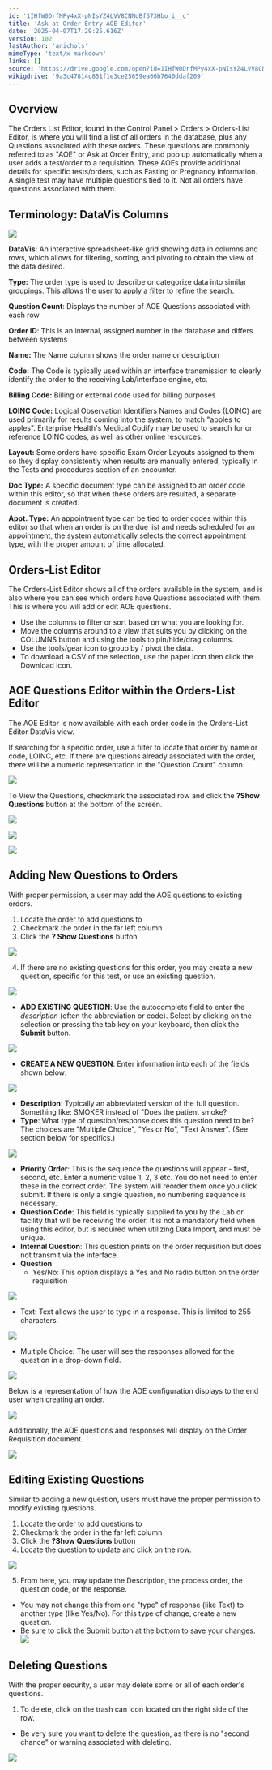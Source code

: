 ```yaml
---
id: '1IHfW0DrfMPy4xX-pNIsYZ4LVV8CNNoBf373Hbo_i__c'
title: 'Ask at Order Entry AOE Editor'
date: '2025-04-07T17:29:25.616Z'
version: 102
lastAuthor: 'anichols'
mimeType: 'text/x-markdown'
links: []
source: 'https://drive.google.com/open?id=1IHfW0DrfMPy4xX-pNIsYZ4LVV8CNNoBf373Hbo_i__c'
wikigdrive: '9a3c47814c851f1e3ce25659ea66b7640ddaf209'
---
```

## Overview

The Orders List Editor, found in the Control Panel > Orders > Orders-List Editor, is where you will find a list of all orders in the database, plus any Questions associated with these orders. These questions are commonly referred to as "AOE" or Ask at Order Entry, and pop up automatically when a user adds a test/order to a requisition. These AOEs provide additional details for specific tests/orders, such as Fasting or Pregnancy information. A single test may have multiple questions tied to it. Not all orders have questions associated with them.

## Terminology: DataVis Columns

![](../ask-at-order-entry-aoe-editor.assets/dad08343e74b63bbeca288226b0a46af.png)

**DataVis**: An interactive spreadsheet-like grid showing data in columns and rows, which allows for filtering, sorting, and pivoting to obtain the view of the data desired.

**Type:** The order type is used to describe or categorize data into similar groupings. This allows the user to apply a filter to refine the search.

**Question Count**: Displays the number of AOE Questions associated with each row

**Order ID**: This is an internal, assigned number in the database and differs between systems

**Name:** The Name column shows the order name or description

**Code:** The Code is typically used within an interface transmission to clearly identify the order to the receiving Lab/interface engine, etc.

**Billing Code:** Billing or external code used for billing purposes

**LOINC Code:**  Logical Observation Identifiers Names and Codes (LOINC) are used primarily for results coming into the system, to match "apples to apples". Enterprise Health's Medical Codify may be used to search for or reference LOINC codes, as well as other online resources.

**Layout:** Some orders have specific Exam Order Layouts assigned to them so they display consistently when results are manually entered, typically in the Tests and procedures section of an encounter.

**Doc Type:** A specific document type can be assigned to an order code within this editor, so that when these orders are resulted, a separate document is created.

**Appt. Type:** An appointment type can be tied to order codes within this editor so that when an order is on the due list and needs scheduled for an appointment, the system automatically selects the correct appointment type, with the proper amount of time allocated.

## Orders-List Editor

The Orders-List Editor shows all of the orders available in the system, and is also where you can see which orders have Questions associated with them. This is where you will add or edit AOE questions.

* Use the columns to filter or sort based on what you are looking for.
* Move the columns around to a view that suits you by clicking on the COLUMNS button and using the tools to pin/hide/drag columns.
* Use the tools/gear icon to group by / pivot the data.
* To download a CSV of the selection, use the paper icon then click the Download icon.

## AOE Questions Editor within the Orders-List Editor

The AOE Editor is now available with each order code in the Orders-List Editor DataVis view.

If searching for a specific order, use a filter to locate that order by name or code, LOINC, etc. If there are questions already associated with the order, there will be a numeric representation in the "Question Count" column.

![](../ask-at-order-entry-aoe-editor.assets/980d6b1d79fa863710d4a07cdfd1c101.png)

To View the Questions, checkmark the associated row and click the **?Show Questions** button at the bottom of the screen.

![](../ask-at-order-entry-aoe-editor.assets/f0ecd8aadd108df98cf2a7198e825385.png)

![](../ask-at-order-entry-aoe-editor.assets/ee3deef278150024c1704a88348b441c.png)

![](../ask-at-order-entry-aoe-editor.assets/62919b9d99d21d06cdfbd35e6a5f4643.png)

## Adding New Questions to Orders

With proper permission, a user may add the AOE questions to existing orders.

1. Locate the order to add questions to
2. Checkmark the order in the far left column
3. Click the <strong>? Show Questions</strong> button

![](../ask-at-order-entry-aoe-editor.assets/0f4303106e5e935e7897e8c613937821.png)

4. If there are no existing questions for this order, you may create a new question, specific for this test, or use an existing question.

![](../ask-at-order-entry-aoe-editor.assets/8d83a7d5297ca5a60a6416024b0d1820.png)

* <strong>ADD EXISTING QUESTION</strong>: Use the autocomplete field to enter the <em>description</em> (often the abbreviation or code). Select by clicking on the selection or pressing the tab key on your keyboard, then click the <strong>Submit</strong> button.

![](../ask-at-order-entry-aoe-editor.assets/faa3694e34c716b9eeed62dfcd60f01b.png)

* <strong>CREATE A NEW QUESTION</strong>: Enter information into each of the fields shown below:

![](../ask-at-order-entry-aoe-editor.assets/b5fa159c1b7d11975842791a92e2b3d3.png)

* <strong>Description</strong>: Typically an abbreviated version of the full question. Something like: SMOKER instead of "Does the patient smoke?
* <strong>Type</strong>: What type of question/response does this question need to be? The choices are "Multiple Choice", "Yes or No", "Text Answer". (See section below for specifics.)

![](../ask-at-order-entry-aoe-editor.assets/dfa50e4509a32f0f19e003171e11cc9c.png)

* <strong>Priority Order</strong>: This is the sequence the questions will appear - first, second, etc. Enter a numeric value 1, 2, 3 etc. You do not need to enter these in the correct order. The system will reorder them once you click submit.  If there is only a single question, no numbering sequence is necessary.
* <strong>Question Code</strong>: This field is typically supplied to you by the Lab or facility that will be receiving the order. It is not a mandatory field when using this editor, but is required when utilizing Data Import, and must be unique.
* <strong>Internal Question</strong>: This question prints on the order requisition but does not transmit via the interface.
* <strong>Question</strong>
    * Yes/No:  This option displays a Yes and No radio button on the order requisition

![](../ask-at-order-entry-aoe-editor.assets/ec7d0933cddc4aa5b88e745b111acc72.png)

* Text: Text allows the user to type in a response. This is limited to 255 characters.

![](../ask-at-order-entry-aoe-editor.assets/6ec818f229b86fac46105682bfafe76a.png)

* Multiple Choice: The user will see the responses allowed for the question in a drop-down field.

![](../ask-at-order-entry-aoe-editor.assets/2dbacd9ef5b38d5bec8e13ad1880dcd4.png)

Below is a representation of how the AOE configuration displays to the end user when creating an order.

![](../ask-at-order-entry-aoe-editor.assets/48bab94a51876ad2cf02cc9a84f11363.png)

Additionally, the AOE questions and responses will display on the Order Requisition document.

![](../ask-at-order-entry-aoe-editor.assets/a3cb6f204a19819bb11678d07ce14a6b.png)

## Editing Existing Questions

Similar to adding a new question, users must have the proper permission to modify existing questions.

1. Locate the order to add questions to
2. Checkmark the order in the far left column
3. Click the <strong>?Show Questions</strong> button
4. Locate the question to update and click on the row.

![](../ask-at-order-entry-aoe-editor.assets/b530241c941f9e8289829b8e0a8f8e0f.png)

5. From here, you may update the Description, the process order, the question code, or the response.

* You may not change this from one "type" of response (like Text) to another type (like Yes/No).  For this type of change, create a new question.
* Be sure to click the Submit button at the bottom to save your changes.
    ![](../ask-at-order-entry-aoe-editor.assets/ecaf0e06e80e72208eb7743266d642e6.png)

## Deleting Questions

With the proper security, a user may delete some or all of each order's questions.

1. To delete, click on the trash can icon located on the right side of the row.
* Be very sure you want to delete the question, as there is no "second chance" or warning associated with deleting.

![](../ask-at-order-entry-aoe-editor.assets/47b3918a214acca9b14fbe799faf465b.png)
